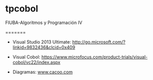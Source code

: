 tpcobol
=======

FIUBA-Algoritmos y Programación IV


=======

- Visual Studio 2013 Ultimate: http://go.microsoft.com/?linkid=9832436&clcid=0x409

- Visual Cobol: https://www.microfocus.com/product-trials/visual-cobol/vc22/index.aspx

- Diagramas: www.cacoo.com
